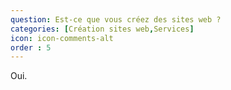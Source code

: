 ```yaml
---
question: Est-ce que vous créez des sites web ?
categories: [Création sites web,Services]
icon: icon-comments-alt
order : 5
---
```

Oui.